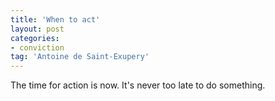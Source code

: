 ```yaml
---
title: 'When to act'
layout: post
categories:
- conviction
tag: 'Antoine de Saint-Exupery'
---
```


The time for action is now. It's never too late to do something.